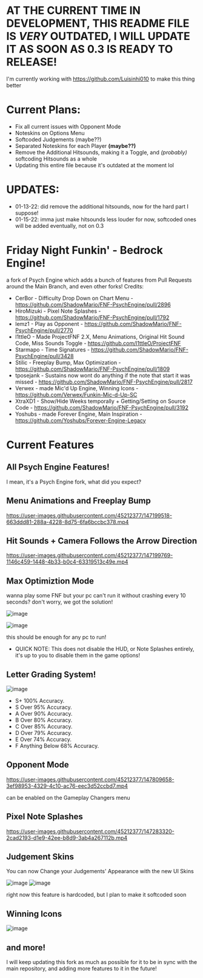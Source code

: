 # AT THE CURRENT TIME IN DEVELOPMENT, THIS README FILE IS *VERY* OUTDATED, I WILL UPDATE IT AS SOON AS 0.3 IS READY TO RELEASE!

I'm currently working with https://github.com/Luisinhi010 to make this thing better

# Current Plans:

* Fix all current issues with Opponent Mode
* Noteskins on Options Menu
* Softcoded Judgements (maybe??)
* Separated Noteskins for each Player **(maybe??)**
* Remove the Additional Hitsounds, making it a Toggle, and *(probably)* softcoding Hitsounds as a whole
* Updating this entire file because it's outdated at the moment lol

# UPDATES:
* 01-13-22: did remove the additional hitsounds, now for the hard part I suppose!
* 01-15-22: imma just make hitsounds less louder for now, softcoded ones will be added eventually, not on 0.3

# Friday Night Funkin' - Bedrock Engine!
a fork of Psych Engine which adds a bunch of features from Pull Requests around the Main Branch, and even other forks!
Credits:
* CerBor - Difficulty Drop Down on Chart Menu - https://github.com/ShadowMario/FNF-PsychEngine/pull/2896
* HiroMizuki - Pixel Note Splashes - https://github.com/ShadowMario/FNF-PsychEngine/pull/1792
* lemz1 - Play as Opponent - https://github.com/ShadowMario/FNF-PsychEngine/pull/2770
* l1ttleO - Made ProjectFNF 2.X, Menu Animations, Original Hit Sound Code, Miss Sounds Toggle - https://github.com/l1ttleO/ProjectFNF
* Starmapo - Time Signatures - https://github.com/ShadowMario/FNF-PsychEngine/pull/3428
* Stilic - Freeplay Bump, Max Optimization - https://github.com/ShadowMario/FNF-PsychEngine/pull/1809
* tposejank - Sustains now wont do anything if the note that start it was missed - https://github.com/ShadowMario/FNF-PsychEngine/pull/2817
* Verwex - made Mic'd Up Engine, Winning Icons - https://github.com/Verwex/Funkin-Mic-d-Up-SC
* XtraXD1 - Show/Hide Weeks temporally + Getting/Setting on Source Code - https://github.com/ShadowMario/FNF-PsychEngine/pull/3192
* Yoshubs - made Forever Engine, Main Inspiration - https://github.com/Yoshubs/Forever-Engine-Legacy

# Current Features

## All Psych Engine Features!
I mean, it's a Psych Engine fork, what did you expect?

## Menu Animations and Freeplay Bump

https://user-images.githubusercontent.com/45212377/147199518-663ddd81-288a-4228-8d75-6fa6bccbc378.mp4

## Hit Sounds + Camera Follows the Arrow Direction

https://user-images.githubusercontent.com/45212377/147199769-1146c459-1448-4b33-b0c4-63319513c49e.mp4

## Max Optimiztion Mode
wanna play some FNF but your pc can't run it without crashing every 10 seconds? don't worry, we got the solution!

![image](https://user-images.githubusercontent.com/45212377/146985503-2e3f50ce-364f-4bbb-98e0-acd59db96600.png)

![image](https://user-images.githubusercontent.com/45212377/147282940-c81021ac-02ce-4ce7-a504-bdc3cbd51d38.png)

this should be enough for any pc to run!

* QUICK NOTE: This does not disable the HUD, or Note Splashes entirely, it's up to you to disable them in the game options!

## Letter Grading System!

![image](https://user-images.githubusercontent.com/45212377/147283059-d8555266-2e55-4e5d-9979-dd316c7004e7.png)

* S+ 	100% Accuracy.
* S 	Over 95% Accuracy.
* A 	Over 90% Accuracy.
* B 	Over 80% Accuracy.
* C 	Over 85% Accuracy.
* D  Over 79% Accuracy.
* E  Over 74% Accuracy.
* F  Anything Below 68% Accuracy.

## Opponent Mode

https://user-images.githubusercontent.com/45212377/147809658-3ef98953-4329-4c10-ac76-eec3d52ccbd7.mp4

can be enabled on the Gameplay Changers menu

## Pixel Note Splashes

https://user-images.githubusercontent.com/45212377/147283320-2cad2193-d1e9-42ee-b8d9-3ab4a267112b.mp4

## Judgement Skins
You can now Change your Judgements' Appearance with the new UI Skins

![image](https://user-images.githubusercontent.com/45212377/146613903-cc9dd497-d5cf-4e40-b435-210bc3d80f50.png)
![image](https://user-images.githubusercontent.com/45212377/147283279-7609e5fe-4b4f-449a-a8be-c052362c1831.png)

right now this feature is hardcoded, but I plan to make it softcoded soon

## Winning Icons

![image](https://user-images.githubusercontent.com/45212377/146986288-8d3a11d9-8aa7-4054-be57-7486cf244c54.png)

## and more!
I will keep updating this fork as much as possible for it to be in sync with the main repository, and adding more features to it in the future!
